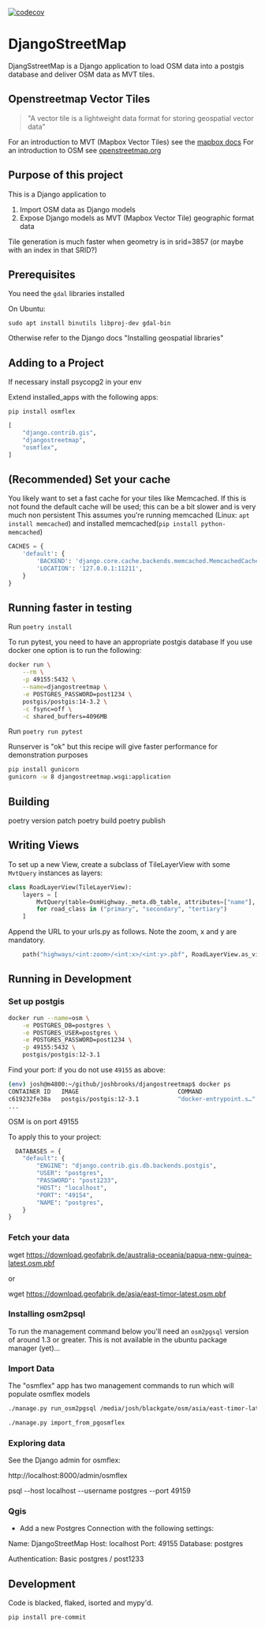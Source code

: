 [![codecov](https://codecov.io/gh/joshbrooks/djangostreetmap/branch/main/graph/badge.svg?token=MXcJUkbOMf)](https://codecov.io/gh/joshbrooks/djangostreetmap)

# DjangoStreetMap

DjangSstreetMap is a Django application to load OSM data into a postgis database and deliver OSM data as
MVT tiles.

## Openstreetmap Vector Tiles

> "A vector tile is a lightweight data format for storing geospatial vector data"

For an introduction to MVT (Mapbox Vector Tiles) see the [mapbox docs](https://docs.mapbox.com/help/glossary/vector-tiles/)
For an introduction to OSM see [openstreetmap.org](https://www.openstreetmap.org/)

## Purpose of this project

This is a Django application to

1. Import OSM data as Django models
2. Expose Django models as MVT (Mapbox Vector Tile) geographic format data

Tile generation is much faster when geometry is in srid=3857 (or maybe with an index in that SRID?)

## Prerequisites

You need the `gdal` libraries installed

On Ubuntu:
```
sudo apt install binutils libproj-dev gdal-bin
```

Otherwise refer to the Django docs "Installing geospatial libraries"
## Adding to a Project

If necessary install psycopg2 in your env

Extend installed_apps with the following apps:

`pip install osmflex`

```python
[
    "django.contrib.gis",
    "djangostreetmap",
    "osmflex",
]
```

## (Recommended) Set your cache

You likely want to set a fast cache for your tiles like Memcached. If this is not found
the default cache will be used; this can be a bit slower and is very much non persistent
This assumes you're running memcached (Linux: `apt install memcached`) and installed memcached(`pip install python-memcached`)

```python
CACHES = {
    'default': {
        'BACKEND': 'django.core.cache.backends.memcached.MemcachedCache',
        'LOCATION': '127.0.0.1:11211',
    }
}
```

## Running faster in testing

Run `poetry install`

To run pytest, you need to have an appropriate postgis database
If you use docker one option is to run the following:

```bash
docker run \
    --rm \
    -p 49155:5432 \
    --name=djangostreetmap \
    -e POSTGRES_PASSWORD=post1234 \
    postgis/postgis:14-3.2 \
    -c fsync=off \
    -c shared_buffers=4096MB
```
Run `poetry run pytest`


Runserver is "ok" but this recipe will give faster performance for demonstration purposes



```bash
pip install gunicorn
gunicorn -w 8 djangostreetmap.wsgi:application
```

## Building

poetry version patch
poetry build
poetry publish

## Writing Views

To set up a new View, create a subclass of TileLayerView with some `MvtQuery` instances as layers:

```python
class RoadLayerView(TileLayerView):
    layers = [
        MvtQuery(table=OsmHighway._meta.db_table, attributes=["name"], filters=[f"\"highway\"='{road_class}'"], layer=road_class)
        for road_class in ("primary", "secondary", "tertiary")
    ]
```

Append the URL to your urls.py as follows. Note the zoom, x and y are mandatory.

```python
    path("highways/<int:zoom>/<int:x>/<int:y>.pbf", RoadLayerView.as_view()),
```

## Running in Development

### Set up postgis

```bash
docker run --name=osm \
    -e POSTGRES_DB=postgres \
    -e POSTGRES_USER=postgres \
    -e POSTGRES_PASSWORD=post1234 \
    -p 49155:5432 \
    postgis/postgis:12-3.1
```

Find your port: if you do not use `49155` as above:

```sh
(env) josh@m4800:~/github/joshbrooks/djangostreetmap$ docker ps
CONTAINER ID   IMAGE                            COMMAND                  CREATED          STATUS             PORTS                                         NAMES
c619232fe38a   postgis/postgis:12-3.1           "docker-entrypoint.s…"   33 seconds ago   Up 32 seconds      0.0.0.0:49155->5432/tcp, :::49155->5432/tcp   osm
...
```

OSM is on port 49155

To apply this to your project:

```python
  DATABASES = {
    "default": {
        "ENGINE": "django.contrib.gis.db.backends.postgis",
        "USER": "postgres",
        "PASSWORD": "post1233",
        "HOST": "localhost",
        "PORT": "49154",
        "NAME": "postgres",
    }
}
```

### Fetch your data

wget https://download.geofabrik.de/australia-oceania/papua-new-guinea-latest.osm.pbf

or

wget https://download.geofabrik.de/asia/east-timor-latest.osm.pbf

### Installing osm2psql

To run the management command below you'll need an `osm2pgsql` version of around 1.3 or greater. This is not available in the ubuntu package manager (yet)...

### Import Data

The "osmflex" app has two management commands to run which will populate osmflex models

```sh
./manage.py run_osm2pgsql /media/josh/blackgate/osm/asia/east-timor-latest.osm.pbf
```

```sh
./manage.py import_from_pgosmflex
```

### Exploring data

See the Django admin for osmflex:

http://localhost:8000/admin/osmflex

psql --host localhost --username postgres --port 49159

### Qgis

- Add a new Postgres Connection with the following settings:

Name: DjangoStreetMap
Host: localhost
Port: 49155
Database: postgres

Authentication: Basic
postgres / post1233

## Development

Code is blacked, flaked, isorted and mypy'd.

`pip install pre-commit`
